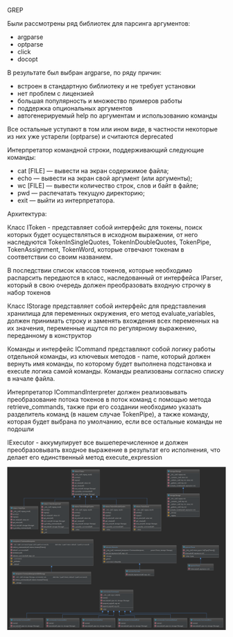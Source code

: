 GREP

Были рассмотрены ряд библиотек для парсинга аргументов:
* argparse
* optparse
* click
* docopt

В результате был выбран argparse, по ряду причин:
* встроен в стандартную библиотеку и не требует установки
* нет проблем с лицензией 
* большая популярность и множество примеров работы
* поддержка опциональных аргументов
* автогенерируемый help по аргументам и использованию команды

Все остальные уступают в том или ином виде, в частности некоторые из них уже устарели (optparse) и считаются deprecated



Интерпретатор командной строки, поддерживающий следующие команды:
* cat [FILE] — вывести на экран содержимое файла;
* echo — вывести на экран свой аргумент (или аргументы);
* wc [FILE] — вывести количество строк, слов и байт в файле;
* pwd — распечатать текущую директорию;
* exit — выйти из интерпретатора.

Архитектура:

Класс IToken - представляет собой интерфейс для токены, поиск которых будет осуществляться в исходном выражении, от него наследуются TokenInSingleQuotes, TokenInDoubleQuotes, TokenPipe,
TokenAssignment, TokenWord, которые отвечают токенам в соответствии со своим названием.

В последствии список классов токенов, которые необходимо распарсить передаются в класс, наследованный от интерфейса IParser,
который в свою очередь должен преобразовать входную строчку в набор токенов

Класс IStorage представляет собой интерфейс для представления хранилища для переменных окружения,
его метод evaluate_variables, должен принимать строку и заменять вхождения всех переменных на их значения,
переменные ищутся по регулярному выражению, переданному в конструктор

Команды и интерфейс ICommand представляют собой логику работы отдельной команды, из ключевых методов - 
name, который должен вернуть имя команды, по которому будет выполнена подстановка и execute логика самой команды. Команды
реализованы согласно списку в начале файла.

Интерпретатор ICommandInterpreter должен реализовывать преобразование потока токенов в поток команд с помощью 
метода retrieve_commands, также при его создании необходимо указать разделитель команд (в нашем случае TokenPipe), а также
команду, которая будет выбрана по умолчанию, если все остальные команды не подошли

IExecutor - аккумулирует все вышеперечисленное и должен преобразовывать входное выражение в результат его исполнения, что делает его 
единственный метод execute_expression

![alt text](./class_diagram.png)
